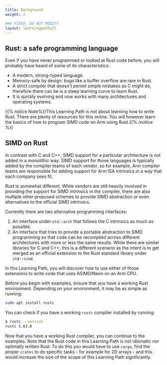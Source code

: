 ```yaml
---
title: Background
weight: 2

### FIXED, DO NOT MODIFY
layout: learningpathall
---
```

## Rust: a safe programming language

Even if you have never programmed or looked at Rust code before, you will probably have heard of some of its characteristics:

* A modern, strong-typed language.
* Memory-safe by design: bugs like a buffer overflow are rare in Rust.
* A strict compiler that doesn't permit simple mistakes as C might do, therefore there can be is a steep learning curve to learn Rust.
* It is quickly evolving and now works with many architectures and operating systems.

{{% notice Note%}}This Learning Path is not about learning how to write Rust. There are plenty of resources for this online. You will however learn the basics of how to program SIMD code on Arm using Rust.{{% /notice %}}

## SIMD on Rust

In contrast with C and C++, SIMD support for a particular architecture is not added in a monolithic way. SIMD support for those languages is typically added by the compiler teams of each vendor, so for example, Arm compiler teams are responsible for adding support for Arm ISA intrinsics in a way that each company sees fit.

Rust is somewhat different. While vendors are still heavily involved in providing the support for SIMD intrinsics in the compiler, there are also multiple other proposed schemes to provide SIMD abstraction or even alternatives to the official SIMD intrinsics.

Currently there are two alternative programming interfaces:
1. An interface under `std::arch` that follows the C intrinsics as much as possible.
2. An interface that tries to provide a portable abstraction to SIMD programming so that code can be recompiled across different architectures with more or less the same results. While there are similar libraries for C and C++, this is a different scenario as the intent is to get merged as an official extension to the Rust standard library under `std::simd`.

In this Learning Path, you will discover how to use either of those extensions to write code that uses ASIMD/Neon on an Arm CPU.

Before you begin with examples, ensure that you have a working Rust environment. Depending on your environment, it may be as simple as running:

```bash
sudo apt install rustc
```

You can check if you have a working `rustc` compiler installed by running:

```bash
$ rustc --version
rustc 1.63.0
```

Now that you have a working Rust compiler, you can continue to the examples. Note that the Rust code in this Learning Path is not idiomatic nor optimally written Rust. To do this you would have to use `cargo`, find the proper `crates` to do specific tasks - for example for 2D arrays - and this would increase the size of the scope of this Learning Path significantly.


